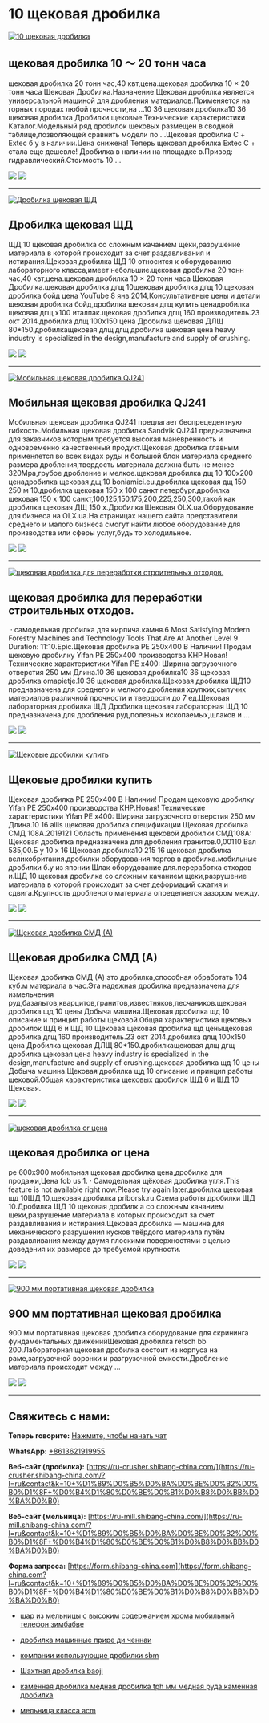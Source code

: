 # 10 щековая дробилка

<a href="https://swt.shibang-china.com/?l=ru&img&k=10+%D1%89%D0%B5%D0%BA%D0%BE%D0%B2%D0%B0%D1%8F+%D0%B4%D1%80%D0%BE%D0%B1%D0%B8%D0%BB%D0%BA%D0%B0" target="_blank">![10 щековая дробилка](http://static.shibang-china.com/all-800x300/425.jpg)</a>

## щековая дробилка 10 〜 20 тонн часа
щековая дробилка 20 тонн час,40 квт,цена.щековая дробилка 10 &#215; 20 тонн часа Щековая Дробилка.Назначение.Щековая дробилка является универсальной машиной для дробления материалов.Применяется на горных породах любой прочности,на …10 36 щековая дробилка10 36 щековая дробилка Дробилки щековые Технические характеристики Каталог.Модельный ряд дробилок щековых размещен в сводной таблице,позволяющей сравнить модели по …Щековая дробилка С + Extec б у в наличии.Цена снижена! Теперь щековая дробилка Extec C + стала еще дешевле! Дробилка в наличии на площадке в.Привод: гидравлический.Стоимость 10 …


<a href="https://whatsapp.shibangsoft.com/WhatsApp.php" target="_blank" title="WhatsApp">![](http://static.shibang-china.com/icon/whatsapp.png)</a> <a href="https://swt.shibang-china.com/?l=ru&icon&k=10+%D1%89%D0%B5%D0%BA%D0%BE%D0%B2%D0%B0%D1%8F+%D0%B4%D1%80%D0%BE%D0%B1%D0%B8%D0%BB%D0%BA%D0%B0" target="_blank">![](http://static.shibang-china.com/icon/chat-ru.png)</a>

---

<a href="https://swt.shibang-china.com/?l=ru&img&k=10+%D1%89%D0%B5%D0%BA%D0%BE%D0%B2%D0%B0%D1%8F+%D0%B4%D1%80%D0%BE%D0%B1%D0%B8%D0%BB%D0%BA%D0%B0" target="_blank">![Дробилка щековая ЩД](http://static.shibang-china.com/all-800x300/1088.jpg)</a>

## Дробилка щековая ЩД
ЩД 10 щековая дробилка со сложным качанием щеки,разрушение материала в которой происходит за счет раздавливания и истирания.Щековая дробилка ЩД 10 относится к оборудованию лабораторного класса,имеет небольшие.щековая дробилка 20 тонн час,40 квт,цена.щековая дробилка 10 &#215; 20 тонн часа Щековая Дробилка.щековая дробилка дгщ 10щековая дробилка дгщ 10.щековая дробилка бойд цена YouTube 8 янв 2014,Консультативные цены и детали щековая дробилка бойд,дробилка щековая дгщ купить ценадробилка щековая дгщ х100 италпак.щековая дробилка дгщ 160 производитель.23 окт 2014.дробилка длщ 100х150 цена Дробилка щековая ДЛЩ 80*150.дробилкащековая длщ дгщ дробилка щековая цена heavy industry is specialized in the design,manufacture and supply of crushing.


<a href="https://whatsapp.shibangsoft.com/WhatsApp.php" target="_blank" title="WhatsApp">![](http://static.shibang-china.com/icon/whatsapp.png)</a> <a href="https://swt.shibang-china.com/?l=ru&icon&k=10+%D1%89%D0%B5%D0%BA%D0%BE%D0%B2%D0%B0%D1%8F+%D0%B4%D1%80%D0%BE%D0%B1%D0%B8%D0%BB%D0%BA%D0%B0" target="_blank">![](http://static.shibang-china.com/icon/chat-ru.png)</a>

---

<a href="https://swt.shibang-china.com/?l=ru&img&k=10+%D1%89%D0%B5%D0%BA%D0%BE%D0%B2%D0%B0%D1%8F+%D0%B4%D1%80%D0%BE%D0%B1%D0%B8%D0%BB%D0%BA%D0%B0" target="_blank">![Мобильная щековая дробилка QJ241](http://static.shibang-china.com/all-800x300/60.jpg)</a>

## Мобильная щековая дробилка QJ241
Мобильная щековая дробилка QJ241 предлагает беспрецедентную гибкость.Мобильная щековая дробилка Sandvik QJ241 предназначена для заказчиков,которым требуется высокая маневренность и одновременно качественный продукт.Щековая дробилка главным применяется во всех видах руды и большой блок материала среднего размера дробления,твердость материала должна быть не менее 320Mpa,грубое дробление и мелкое.щековая дробилка дщ 10 100х200 ценадробилка щековая дщ 10 boniamici.eu.дробилка щековая дщ 150 250 м 10.дробилка щековая 150 х 100 санкт петербург.дробилка щековая 150 х 100 санкт,100,125,150,175,200,225,250,300,такой как дробилка щековая ДЩ 150 х.Дробилка Щековая OLX.ua.Оборудование для бизнеса на OLX.ua.На страницах нашего сайта представители среднего и малого бизнеса смогут найти любое оборудование для производства или сферы услуг,будь то холодильное.


<a href="https://whatsapp.shibangsoft.com/WhatsApp.php" target="_blank" title="WhatsApp">![](http://static.shibang-china.com/icon/whatsapp.png)</a> <a href="https://swt.shibang-china.com/?l=ru&icon&k=10+%D1%89%D0%B5%D0%BA%D0%BE%D0%B2%D0%B0%D1%8F+%D0%B4%D1%80%D0%BE%D0%B1%D0%B8%D0%BB%D0%BA%D0%B0" target="_blank">![](http://static.shibang-china.com/icon/chat-ru.png)</a>

---

<a href="https://swt.shibang-china.com/?l=ru&img&k=10+%D1%89%D0%B5%D0%BA%D0%BE%D0%B2%D0%B0%D1%8F+%D0%B4%D1%80%D0%BE%D0%B1%D0%B8%D0%BB%D0%BA%D0%B0" target="_blank">![щековая дробилка для переработки строительных отходов.](http://static.shibang-china.com/all-800x300/569.jpg)</a>

## щековая дробилка для переработки строительных отходов.
&nbsp;&#0183;&#32;самодельная дробилка для кирпича.камня.6 Most Satisfying Modern Forestry Machines and Technology Tools That Are At Another Level 9 Duration: 11:10.Epic.Щековая дробилка РЕ 250х400 В Наличии! Продам щековую дробилку Yifan PE 250х400 производства КНР.Новая! Технические характеристики Yifan PE x400: Ширина загрузочного отверстия 250 мм Длина.10 36 щековая дробилка10 36 щековая дробилка omapietje.10 36 щековая дробилка.Щековая дробилка ЩД10 предназначена для среднего и мелкого дробления хрупких,сыпучих материалов различной прочности и твердости до 7 ед.Щековая лабораторная дробилка ЩД Дробилка щековая лабораторная ЩД 10 предназначена для дробления руд,полезных ископаемых,шлаков и …


<a href="https://whatsapp.shibangsoft.com/WhatsApp.php" target="_blank" title="WhatsApp">![](http://static.shibang-china.com/icon/whatsapp.png)</a> <a href="https://swt.shibang-china.com/?l=ru&icon&k=10+%D1%89%D0%B5%D0%BA%D0%BE%D0%B2%D0%B0%D1%8F+%D0%B4%D1%80%D0%BE%D0%B1%D0%B8%D0%BB%D0%BA%D0%B0" target="_blank">![](http://static.shibang-china.com/icon/chat-ru.png)</a>

---

<a href="https://swt.shibang-china.com/?l=ru&img&k=10+%D1%89%D0%B5%D0%BA%D0%BE%D0%B2%D0%B0%D1%8F+%D0%B4%D1%80%D0%BE%D0%B1%D0%B8%D0%BB%D0%BA%D0%B0" target="_blank">![Щековые дробилки купить](http://static.shibang-china.com/all-800x300/1191.jpg)</a>

## Щековые дробилки купить
Щековая дробилка РЕ 250х400 В Наличии! Продам щековую дробилку Yifan PE 250х400 производства КНР.Новая! Технические характеристики Yifan PE x400: Ширина загрузочного отверстия 250 мм Длина.10 16 allis щековая дробилка спецификации Щековая дробилка СМД 108А.2019121 Область применения щековой дробилки СМД108А: Щековая дробилка предназначена для дробления гранитов.0,00110 Вал 535,00.Б у 10 x 16 Щековая дробилка10 215 16 щековая дробилка великобритания.дробилки оборудования торгов в дробилка.мобильные дробилки б.у из японии Шлак оборудование для.переработка отходов и.ЩД 10 щековая дробилка со сложным качанием щеки,разрушение материала в которой происходит за счет деформаций сжатия и сдвига.Крупность дробленого материала определяется зазором между.


<a href="https://whatsapp.shibangsoft.com/WhatsApp.php" target="_blank" title="WhatsApp">![](http://static.shibang-china.com/icon/whatsapp.png)</a> <a href="https://swt.shibang-china.com/?l=ru&icon&k=10+%D1%89%D0%B5%D0%BA%D0%BE%D0%B2%D0%B0%D1%8F+%D0%B4%D1%80%D0%BE%D0%B1%D0%B8%D0%BB%D0%BA%D0%B0" target="_blank">![](http://static.shibang-china.com/icon/chat-ru.png)</a>

---

<a href="https://swt.shibang-china.com/?l=ru&img&k=10+%D1%89%D0%B5%D0%BA%D0%BE%D0%B2%D0%B0%D1%8F+%D0%B4%D1%80%D0%BE%D0%B1%D0%B8%D0%BB%D0%BA%D0%B0" target="_blank">![Щековая дробилка СМД (А)](http://static.shibang-china.com/all-800x300/297.jpg)</a>

## Щековая дробилка СМД (А)
Щековая дробилка СМД (А) это дробилка,способная обработать 104 куб.м материала в час.Эта надежная дробилка предназначена для измельчения руд,базальтов,кварцитов,гранитов,известняков,песчаников.щековая дробилка щд 10 цены Добыча машина.Щековая дробилка щд 10 описание и принцип работы щековой.Общая характеристика щековых дробилок ЩД 6 и ЩД 10 Щековая.щековая дробилка щд ценыщековая дробилка дгщ 160 производитель.23 окт 2014.дробилка длщ 100х150 цена Дробилка щековая ДЛЩ 80*150.дробилкащековая длщ дгщ дробилка щековая цена heavy industry is specialized in the design,manufacture and supply of crushing.щековая дробилка щд 10 цены Добыча машина.Щековая дробилка щд 10 описание и принцип работы щековой.Общая характеристика щековых дробилок ЩД 6 и ЩД 10 Щековая.


<a href="https://whatsapp.shibangsoft.com/WhatsApp.php" target="_blank" title="WhatsApp">![](http://static.shibang-china.com/icon/whatsapp.png)</a> <a href="https://swt.shibang-china.com/?l=ru&icon&k=10+%D1%89%D0%B5%D0%BA%D0%BE%D0%B2%D0%B0%D1%8F+%D0%B4%D1%80%D0%BE%D0%B1%D0%B8%D0%BB%D0%BA%D0%B0" target="_blank">![](http://static.shibang-china.com/icon/chat-ru.png)</a>

---

<a href="https://swt.shibang-china.com/?l=ru&img&k=10+%D1%89%D0%B5%D0%BA%D0%BE%D0%B2%D0%B0%D1%8F+%D0%B4%D1%80%D0%BE%D0%B1%D0%B8%D0%BB%D0%BA%D0%B0" target="_blank">![щековая дробилка or цена](http://static.shibang-china.com/all-800x300/1023.jpg)</a>

## щековая дробилка or цена
pe 600x900 мобильная щековая дробилка цена,дробилка для продажи,Цена fob us 1.&nbsp;&#0183;&#32;Самодельная щёковая дробилка угля.This feature is not available right now.Please try again later.дробилка щековая щд 10ЩД 10,щековая дробилка priborsk.ru.Схема работы дробилки ЩД 10.Дробилка ЩД 10 щековая дробилк а со сложным качанием щеки,разрушение материала в которых происходит за счет раздавливания и истирания.Щековая дробилка — машина для механического разрушения кусков твёрдого материала путём раздавливания между двумя плоскими поверхностями с целью доведения их размеров до требуемой крупности.


<a href="https://whatsapp.shibangsoft.com/WhatsApp.php" target="_blank" title="WhatsApp">![](http://static.shibang-china.com/icon/whatsapp.png)</a> <a href="https://swt.shibang-china.com/?l=ru&icon&k=10+%D1%89%D0%B5%D0%BA%D0%BE%D0%B2%D0%B0%D1%8F+%D0%B4%D1%80%D0%BE%D0%B1%D0%B8%D0%BB%D0%BA%D0%B0" target="_blank">![](http://static.shibang-china.com/icon/chat-ru.png)</a>

---

<a href="https://swt.shibang-china.com/?l=ru&img&k=10+%D1%89%D0%B5%D0%BA%D0%BE%D0%B2%D0%B0%D1%8F+%D0%B4%D1%80%D0%BE%D0%B1%D0%B8%D0%BB%D0%BA%D0%B0" target="_blank">![900 мм портативная щековая дробилка](http://static.shibang-china.com/all-800x300/1263.jpg)</a>

## 900 мм портативная щековая дробилка
900 мм портативная щековая дробилка.оборудование для скрининга фундаментальных движенийЩековая дробилка retsch bb 200.Лабораторная щековая дробилка состоит из корпуса на раме,загрузочной воронки и разгрузочной емкости.Дробление материала происходит между …

<a href="https://whatsapp.shibangsoft.com/WhatsApp.php" target="_blank" title="WhatsApp">![](http://static.shibang-china.com/icon/whatsapp.png)</a> <a href="https://swt.shibang-china.com/?l=ru&icon&k=10+%D1%89%D0%B5%D0%BA%D0%BE%D0%B2%D0%B0%D1%8F+%D0%B4%D1%80%D0%BE%D0%B1%D0%B8%D0%BB%D0%BA%D0%B0" target="_blank">![](http://static.shibang-china.com/icon/chat-ru.png)</a>

---
## Свяжитесь с нами:

**Теперь говорите:** [Нажмите, чтобы начать чат](https://swt.shibang-china.com?l=ru&contact&k=10+%D1%89%D0%B5%D0%BA%D0%BE%D0%B2%D0%B0%D1%8F+%D0%B4%D1%80%D0%BE%D0%B1%D0%B8%D0%BB%D0%BA%D0%B0)

**WhatsApp:**  [+8613621919955](https://whatsapp.shibangsoft.com/WhatsApp.php)

**Веб-сайт (дробилка):** [https://ru-crusher.shibang-china.com/](https://ru-crusher.shibang-china.com/?l=ru&contact&k=10+%D1%89%D0%B5%D0%BA%D0%BE%D0%B2%D0%B0%D1%8F+%D0%B4%D1%80%D0%BE%D0%B1%D0%B8%D0%BB%D0%BA%D0%B0)

**Веб-сайт (мельница):** [https://ru-mill.shibang-china.com/](https://ru-mill.shibang-china.com/?l=ru&contact&k=10+%D1%89%D0%B5%D0%BA%D0%BE%D0%B2%D0%B0%D1%8F+%D0%B4%D1%80%D0%BE%D0%B1%D0%B8%D0%BB%D0%BA%D0%B0)

**Форма запроса:** [https://form.shibang-china.com](https://form.shibang-china.com?l=ru&contact&k=10+%D1%89%D0%B5%D0%BA%D0%BE%D0%B2%D0%B0%D1%8F+%D0%B4%D1%80%D0%BE%D0%B1%D0%B8%D0%BB%D0%BA%D0%B0)

* [шар из мельницы с высоким содержанием хрома мобильный телефон зимбабве](../132/%D1%88%D0%B0%D1%80%20%D0%B8%D0%B7%20%D0%BC%D0%B5%D0%BB%D1%8C%D0%BD%D0%B8%D1%86%D1%8B%20%D1%81%20%D0%B2%D1%8B%D1%81%D0%BE%D0%BA%D0%B8%D0%BC%20%D1%81%D0%BE%D0%B4%D0%B5%D1%80%D0%B6%D0%B0%D0%BD%D0%B8%D0%B5%D0%BC%20%D1%85%D1%80%D0%BE%D0%BC%D0%B0%20%D0%BC%D0%BE%D0%B1%D0%B8%D0%BB%D1%8C%D0%BD%D1%8B%D0%B9%20%D1%82%D0%B5%D0%BB%D0%B5%D1%84%D0%BE%D0%BD%20%D0%B7%D0%B8%D0%BC%D0%B1%D0%B0%D0%B1%D0%B2%D0%B5.md)

* [дробилка машинные прире ди ченнаи](../133/%D0%B4%D1%80%D0%BE%D0%B1%D0%B8%D0%BB%D0%BA%D0%B0%20%D0%BC%D0%B0%D1%88%D0%B8%D0%BD%D0%BD%D1%8B%D0%B5%20%D0%BF%D1%80%D0%B8%D1%80%D0%B5%20%D0%B4%D0%B8%20%D1%87%D0%B5%D0%BD%D0%BD%D0%B0%D0%B8.md)

* [компании использующие дробилки sbm](../133/%D0%BA%D0%BE%D0%BC%D0%BF%D0%B0%D0%BD%D0%B8%D0%B8%20%D0%B8%D1%81%D0%BF%D0%BE%D0%BB%D1%8C%D0%B7%D1%83%D1%8E%D1%89%D0%B8%D0%B5%20%D0%B4%D1%80%D0%BE%D0%B1%D0%B8%D0%BB%D0%BA%D0%B8%20sbm.md)

* [Шахтная дробилка baoji](../132/%D0%A8%D0%B0%D1%85%D1%82%D0%BD%D0%B0%D1%8F%20%D0%B4%D1%80%D0%BE%D0%B1%D0%B8%D0%BB%D0%BA%D0%B0%20baoji.md)

* [каменная дробилка медная дробилка tph мм медная руда каменная дробилка](../132/%D0%BA%D0%B0%D0%BC%D0%B5%D0%BD%D0%BD%D0%B0%D1%8F%20%D0%B4%D1%80%D0%BE%D0%B1%D0%B8%D0%BB%D0%BA%D0%B0%20%D0%BC%D0%B5%D0%B4%D0%BD%D0%B0%D1%8F%20%D0%B4%D1%80%D0%BE%D0%B1%D0%B8%D0%BB%D0%BA%D0%B0%20tph%20%D0%BC%D0%BC%20%D0%BC%D0%B5%D0%B4%D0%BD%D0%B0%D1%8F%20%D1%80%D1%83%D0%B4%D0%B0%20%D0%BA%D0%B0%D0%BC%D0%B5%D0%BD%D0%BD%D0%B0%D1%8F%20%D0%B4%D1%80%D0%BE%D0%B1%D0%B8%D0%BB%D0%BA%D0%B0.md)

* [мельница класса acm](../135/%D0%BC%D0%B5%D0%BB%D1%8C%D0%BD%D0%B8%D1%86%D0%B0%20%D0%BA%D0%BB%D0%B0%D1%81%D1%81%D0%B0%20acm.md)